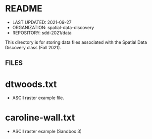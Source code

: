# README
* LAST UPDATED: 2021-09-27
* ORGANIZATION: spatial-data-discovery
* REPOSITORY: sdd-2021/data

This directory is for storing data files associated with the Spatial Data Discovery class (Fall 2021).

## FILES

# dtwoods.txt
* ASCII raster example file.

# caroline-wall.txt
* ASCII raster example (Sandbox 3)
